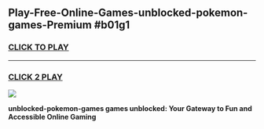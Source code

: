 
## Play-Free-Online-Games-unblocked-pokemon-games-Premium #b01g1
<h3>
<a href="https://premium.freeplayer.one?title=unblocked-pokemon-games&ref=8M">CLICK TO PLAY</a></h3>
<hr>

<h3>
<a href="https://premium.freeplayer.one?title=unblocked-pokemon-games&ref=8M">CLICK 2 PLAY</a>
  
</h3>

<a href="https://premium.freeplayer.one?title=unblocked-pokemon-games&ref=8M"><img src="https://clearcache.store/games.png"></a>


**unblocked-pokemon-games games unblocked: Your Gateway to Fun and Accessible Online Gaming**
